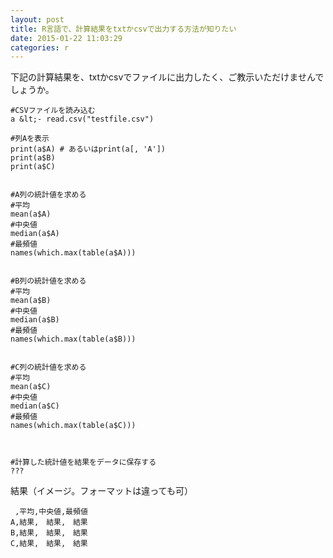 ```yaml
---
layout: post
title: R言語で、計算結果をtxtかcsvで出力する方法が知りたい
date: 2015-01-22 11:03:29
categories: r
---
```

<p>下記の計算結果を、txtかcsvでファイルに出力したく、ご教示いただけませんでしょうか。</p>

```
#CSVファイルを読み込む
a &lt;- read.csv("testfile.csv")

#列Aを表示
print(a$A) # あるいはprint(a[, 'A'])
print(a$B)
print(a$C)


#A列の統計値を求める
#平均
mean(a$A)
#中央値
median(a$A)
#最頻値
names(which.max(table(a$A)))


#B列の統計値を求める
#平均
mean(a$B)
#中央値
median(a$B)
#最頻値
names(which.max(table(a$B)))


#C列の統計値を求める
#平均
mean(a$C)
#中央値
median(a$C)
#最頻値
names(which.max(table(a$C)))



#計算した統計値を結果をデータに保存する
???
```

<p>結果（イメージ。フォーマットは違っても可）</p>

```
 ,平均,中央値,最頻値
A,結果,　結果,　結果
B,結果,　結果,　結果
C,結果,　結果,　結果
```
